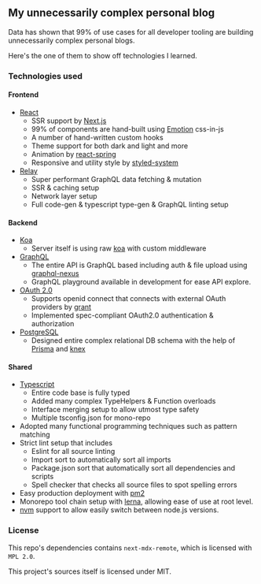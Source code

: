 ## My unnecessarily complex personal blog

Data has shown that 99% of use cases for all developer tooling are building unnecessarily complex personal blogs.

Here's the one of them to show off technologies I learned.

### Technologies used

#### Frontend

- [React](https://github.com/facebook/react)
  - SSR support by [Next.js](https://github.com/vercel/next.js)
  - 99% of components are hand-built using [Emotion](https://github.com/emotion-js/emotion) css-in-js
  - A number of hand-written custom hooks
  - Theme support for both dark and light and more
  - Animation by [react-spring](https://github.com/pmndrs/react-spring)
  - Responsive and utility style by [styled-system](https://github.com/styled-system/styled-system)
- [Relay](https://github.com/facebook/relay)
  - Super performant GraphQL data fetching & mutation
  - SSR & caching setup
  - Network layer setup
  - Full code-gen & typescript type-gen & GraphQL linting setup

#### Backend

- [Koa](https://github.com/koajs/koa)
  - Server itself is using raw [koa](https://github.com/koajs/koa) with custom middleware
- [GraphQL](https://graphql.org/)
  - The entire API is GraphQL based including auth & file upload using [graphql-nexus](https://github.com/graphql-nexus/nexus)
  - GraphQL playground available in development for ease API explore.
- [OAuth 2.0](https://tools.ietf.org/html/rfc6749)
  - Supports openid connect that connects with external OAuth providers by [grant](https://github.com/simov/grant)
  - Implemented spec-compliant OAuth2.0 authentication & authorization
- [PostgreSQL](https://www.postgresql.org/)
  - Designed entire complex relational DB schema with the help of [Prisma](https://github.com/prisma/prisma) and [knex](https://github.com/knex/knex)

#### Shared

- [Typescript](https://www.typescriptlang.org/)
  - Entire code base is fully typed
  - Added many complex TypeHelpers & Function overloads
  - Interface merging setup to allow utmost type safety
  - Multiple tsconfig.json for mono-repo
- Adopted many functional programming techniques such as pattern matching
- Strict lint setup that includes
  - Eslint for all source linting
  - Import sort to automatically sort all imports
  - Package.json sort that automatically sort all dependencies and scripts
  - Spell checker that checks all source files to spot spelling errors
- Easy production deployment with [pm2](https://github.com/Unitech/pm2)
- Monorepo tool chain setup with [lerna](https://github.com/lerna/lerna), allowing ease of use at root level.
- [nvm](https://github.com/nvm-sh/nvm) support to allow easily switch between node.js versions.

### License

This repo's dependencies contains `next-mdx-remote`, which is licensed with `MPL 2.0`.

This project's sources itself is licensed under MIT.

